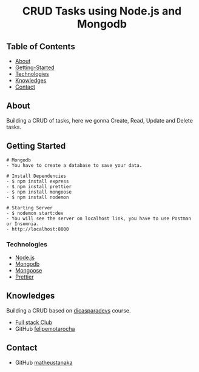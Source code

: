 <h1 align="center">CRUD Tasks using Node.js and Mongodb</h1>

## Table of Contents

-   [About](#About)
-   [Getting-Started](#Getting-Started)
-   [Technologies](#Technologies)
-   [Knowledges](#Knowledges)
-   [Contact](#Contact)

## About

Building a CRUD of tasks, here we gonna Create, Read, Update and Delete tasks.

## Getting Started

    # Mongodb
    - You have to create a database to save your data.

    # Install Dependencies
    - $ npm install express
    - $ npm install prettier
    - $ npm install mongoose
    - $ npm install nodemon

    # Starting Server
    - $ nodemon start:dev
    - You will see the server on localhost link, you have to use Postman or Insomnia.
    - http://localhost:8000

### Technologies

-   [Node.js](https://nodejs.org/en/)
-   [Mongodb](https://www.mongodb.com/)
-   [Mongoose](https://mongoosejs.com/)
-   [Prettier](https://prettier.io/)

## Knowledges

Building a CRUD based on [dicasparadevs](https://www.instagram.com/dicasparadevs/?hl=pt-br) course.

-   [Full stack Club](https://www.fullstackclub.com.br/)
-   GitHub [felipemotarocha](https://github.com/felipemotarocha)

## Contact

-   GitHub [matheustanaka](https://github.com/matheustanaka)
